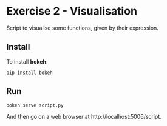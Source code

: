 Exercise 2 - Visualisation
==========================

Script to visualise some functions, given by their expression.


Install
-------
To install **bokeh**:
```
pip install bokeh
```

Run
---
```
bokeh serve script.py
```

And then go on a web browser at http://localhost:5006/script.
